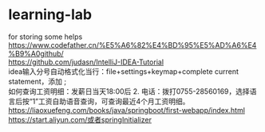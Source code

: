 # learning-lab
for storing some helps    
https://www.codefather.cn/%E5%A6%82%E4%BD%95%E5%AD%A6%E4%B9%A0github/    
https://github.com/judasn/IntelliJ-IDEA-Tutorial    
idea输入分号自动格式化当行：file+settings+keymap+complete current statement，添加 ;    
如何查询工资明细：发薪日当天18:00后 2. 电话：拨打0755-28560169，选择语言后按“1”工资自助语音查询，可查询最近4个月工资明细。    
https://liaoxuefeng.com/books/java/springboot/first-webapp/index.html    
https://start.aliyun.com/或者springInitializer    
